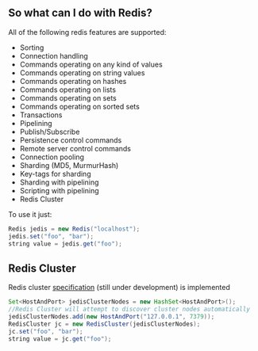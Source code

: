 
## So what can I do with Redis?
All of the following redis features are supported:

- Sorting
- Connection handling
- Commands operating on any kind of values
- Commands operating on string values
- Commands operating on hashes
- Commands operating on lists
- Commands operating on sets
- Commands operating on sorted sets
- Transactions
- Pipelining
- Publish/Subscribe
- Persistence control commands
- Remote server control commands
- Connection pooling
- Sharding (MD5, MurmurHash)
- Key-tags for sharding
- Sharding with pipelining
- Scripting with pipelining
- Redis Cluster

To use it just:
    
```java
Redis jedis = new Redis("localhost");
jedis.set("foo", "bar");
string value = jedis.get("foo");
```

## Redis Cluster

Redis cluster [specification](http://redis.io/topics/cluster-spec) (still under development) is implemented

```java
Set<HostAndPort> jedisClusterNodes = new HashSet<HostAndPort>();
//Redis Cluster will attempt to discover cluster nodes automatically
jedisClusterNodes.add(new HostAndPort("127.0.0.1", 7379));
RedisCluster jc = new RedisCluster(jedisClusterNodes);
jc.set("foo", "bar");
string value = jc.get("foo");
```
